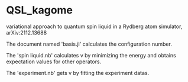 # QSL_kagome
variational approach to quantum spin liquid in a Rydberg atom simulator, arXiv:2112.13688

The document named 'basis.jl' calculates the configuration number. 

The 'spin liquid.nb' calculates v by minimizing the energy and obtains expectation values for other operators.

The 'experiment.nb' gets v by fitting the experiment datas.

